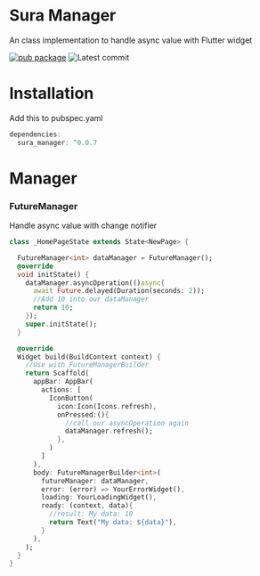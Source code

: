 # Sura Manager

An class implementation to handle async value with Flutter widget

[![pub package](https://img.shields.io/badge/pub-0.0.7-blueviolet.svg)](https://pub.dev/packages/sura_manager) ![Latest commit](https://badgen.net/github/last-commit/asurraa/sura_manager)

# Installation

Add this to pubspec.yaml

```dart
dependencies:
  sura_manager: ^0.0.7
```

# Manager

### FutureManager

Handle async value with change notifier

```dart
class _HomePageState extends State<NewPage> {

  FutureManager<int> dataManager = FutureManager();
  @override
  void initState() {
    dataManager.asyncOperation(()async{
      await Future.delayed(Duration(seconds: 2));
      //Add 10 into our dataManager
      return 10;
    });
    super.initState();
  }

  @override
  Widget build(BuildContext context) {
    //Use with FutureManagerBuilder
    return Scaffold(
      appBar: AppBar(
        actions: [
          IconButton(
            icon:Icon(Icons.refresh),
            onPressed:(){
              //call our asyncOperation again
              dataManager.refresh();
            },
          )
        ]
      ),
      body: FutureManagerBuilder<int>(
        futureManager: dataManager,
        error: (error) => YourErrorWidget(),
        loading: YourLoadingWidget(),
        ready: (context, data){
          //result: My data: 10
          return Text("My data: ${data}"),
        }
      ),
    );
  }
}
```
